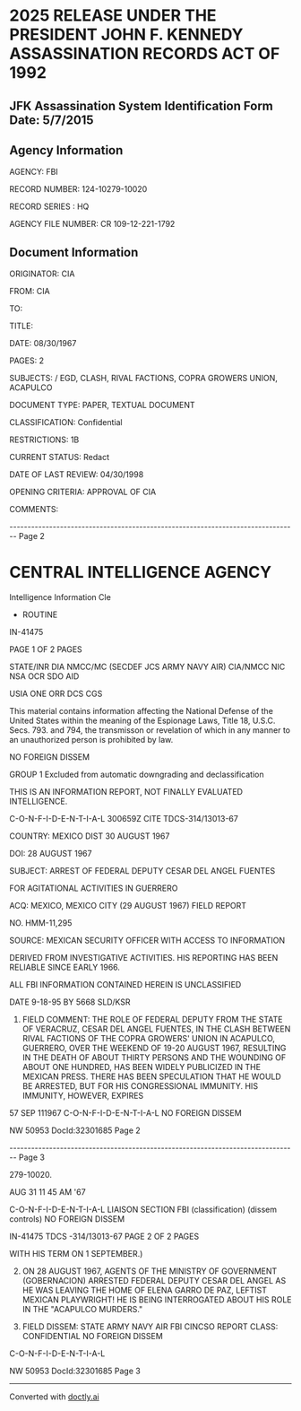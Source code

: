 # 2025 RELEASE UNDER THE PRESIDENT JOHN F. KENNEDY ASSASSINATION RECORDS ACT OF 1992
## JFK Assassination System Identification Form Date: 5/7/2015

## Agency Information

AGENCY: FBI

RECORD NUMBER: 124-10279-10020

RECORD SERIES : HQ

AGENCY FILE NUMBER: CR 109-12-221-1792

## Document Information

ORIGINATOR: CIA

FROM: CIA

TO:

TITLE:

DATE: 08/30/1967

PAGES: 2

SUBJECTS: /
EGD, CLASH, RIVAL FACTIONS, COPRA GROWERS UNION, ACAPULCO

DOCUMENT TYPE: PAPER, TEXTUAL DOCUMENT

CLASSIFICATION: Confidential

RESTRICTIONS: 1B

CURRENT STATUS: Redact

DATE OF LAST REVIEW: 04/30/1998

OPENING CRITERIA: APPROVAL OF CIA

COMMENTS:


-------------------------------------------------------------------------------- Page 2

# CENTRAL INTELLIGENCE AGENCY

Intelligence Information Cle

* ROUTINE

IN-41475

PAGE 1 OF 2 PAGES

STATE/INR DIA NMCC/MC (SECDEF JCS ARMY NAVY AIR) CIA/NMCC NIC NSA OCR SDO AID

USIA ONE ORR DCS CGS

This material contains information affecting the National Defense of the United States within the meaning of the Espionage Laws, Title 18, U.S.C. Secs. 793. and 794, the transmisson or revelation of which in any manner to an unauthorized person is prohibited by law.

NO FOREIGN DISSEM

GROUP 1
Excluded from automatic
downgrading and
declassification

THIS IS AN INFORMATION REPORT, NOT FINALLY EVALUATED INTELLIGENCE.

C-O-N-F-I-D-E-N-T-I-A-L 300659Z CITE TDCS-314/13013-67

COUNTRY: MEXICO DIST 30 AUGUST 1967

DOI: 28 AUGUST 1967

SUBJECT: ARREST OF FEDERAL DEPUTY CESAR DEL ANGEL FUENTES

FOR AGITATIONAL ACTIVITIES IN GUERRERO

ACQ: MEXICO, MEXICO CITY (29 AUGUST 1967) FIELD REPORT

NO. HMM-11,295

SOURCE: MEXICAN SECURITY OFFICER WITH ACCESS TO INFORMATION

DERIVED FROM INVESTIGATIVE ACTIVITIES. HIS REPORTING HAS BEEN RELIABLE SINCE EARLY 1966.

ALL FBI INFORMATION CONTAINED
HEREIN IS UNCLASSIFIED

DATE 9-18-95 BY 5668 SLD/KSR

1. FIELD COMMENT: THE ROLE OF FEDERAL DEPUTY FROM THE STATE OF VERACRUZ, CESAR DEL ANGEL FUENTES, IN THE CLASH BETWEEN RIVAL FACTIONS OF THE COPRA GROWERS' UNION IN ACAPULCO, GUERRERO, OVER THE WEEKEND OF 19-20 AUGUST 1967, RESULTING IN THE DEATH OF ABOUT THIRTY PERSONS AND THE WOUNDING OF ABOUT ONE HUNDRED, HAS BEEN WIDELY PUBLICIZED IN THE MEXICAN PRESS. THERE HAS BEEN SPECULATION THAT HE WOULD BE ARRESTED, BUT FOR HIS CONGRESSIONAL IMMUNITY. HIS IMMUNITY, HOWEVER, EXPIRES

57 SEP 111967 C-O-N-F-I-D-E-N-T-I-A-L NO FOREIGN DISSEM

NW 50953 DocId:32301685 Page 2


-------------------------------------------------------------------------------- Page 3

279-10020.

AUG 31 11 45 AM '67

C-O-N-F-I-D-E-N-T-I-A-L LIAISON SECTION FBI
(classification) (dissem controls) NO FOREIGN DISSEM

IN-41475
TDCS -314/13013-67
PAGE 2 OF 2 PAGES

WITH HIS TERM ON 1 SEPTEMBER.)

2. ON 28 AUGUST 1967, AGENTS OF THE MINISTRY OF GOVERNMENT (GOBERNACION) ARRESTED FEDERAL DEPUTY CESAR DEL ANGEL AS HE WAS LEAVING THE HOME OF ELENA GARRO DE PAZ, LEFTIST MEXICAN PLAYWRIGHT! HE IS BEING INTERROGATED ABOUT HIS ROLE IN THE "ACAPULCO MURDERS."

3. FIELD DISSEM: STATE ARMY NAVY AIR FBI CINCSO
   REPORT CLASS: CONFIDENTIAL NO FOREIGN DISSEM

C-O-N-F-I-D-E-N-T-I-A-L

NW 50953 DocId:32301685 Page 3


---
Converted with [doctly.ai](https://doctly.ai)